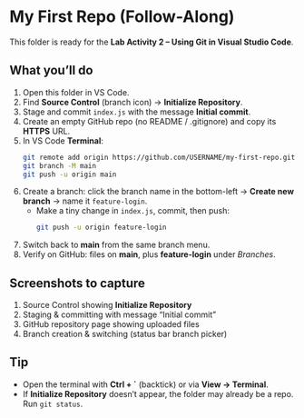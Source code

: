 # My First Repo (Follow-Along)

This folder is ready for the **Lab Activity 2 – Using Git in Visual Studio Code**.

## What you’ll do
1. Open this folder in VS Code.
2. Find **Source Control** (branch icon) → **Initialize Repository**.
3. Stage and commit `index.js` with the message **Initial commit**.
4. Create an empty GitHub repo (no README / .gitignore) and copy its **HTTPS** URL.
5. In VS Code **Terminal**:
   ```sh
   git remote add origin https://github.com/USERNAME/my-first-repo.git
   git branch -M main
   git push -u origin main
   ```
6. Create a branch: click the branch name in the bottom-left → **Create new branch** → name it `feature-login`.
   - Make a tiny change in `index.js`, commit, then push:
     ```sh
     git push -u origin feature-login
     ```
7. Switch back to **main** from the same branch menu.
8. Verify on GitHub: files on **main**, plus **feature-login** under *Branches*.

## Screenshots to capture
1) Source Control showing **Initialize Repository**  
2) Staging & committing with message “Initial commit”  
3) GitHub repository page showing uploaded files  
4) Branch creation & switching (status bar branch picker)

## Tip
- Open the terminal with **Ctrl + `** (backtick) or via **View → Terminal**.
- If **Initialize Repository** doesn’t appear, the folder may already be a repo. Run `git status`.
